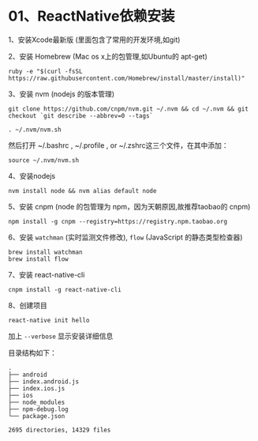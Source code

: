 # 01、ReactNative依赖安装

1、安装Xcode最新版 (里面包含了常用的开发环境,如git)

2、安装 Homebrew (Mac os x上的包管理,如Ubuntu的 apt-get)

```
ruby -e "$(curl -fsSL https://raw.githubusercontent.com/Homebrew/install/master/install)"
```

3、安装 nvm (nodejs 的版本管理)

```
git clone https://github.com/cnpm/nvm.git ~/.nvm && cd ~/.nvm && git checkout `git describe --abbrev=0 --tags`

. ~/.nvm/nvm.sh
```

然后打开 ~/.bashrc ,  ~/.profile , or  ~/.zshrc这三个文件，在其中添加：

```
source ~/.nvm/nvm.sh
```

4、安装nodejs

```
nvm install node && nvm alias default node
```

5、安装 cnpm (node 的包管理为 npm，因为天朝原因,故推荐taobao的 cnpm)

```
npm install -g cnpm --registry=https://registry.npm.taobao.org
```

6、安装 `watchman`  (实时监测文件修改), `flow` (JavaScript 的静态类型检查器)

```
brew install watchman
brew install flow
```
7、安装 react-native-cli

```
cnpm install -g react-native-cli
```

8、创建项目

```
react-native init hello
```

加上 `--verbose` 显示安装详细信息

目录结构如下：

```
.
├── android
├── index.android.js
├── index.ios.js
├── ios
├── node_modules
├── npm-debug.log
└── package.json

2695 directories, 14329 files
```


